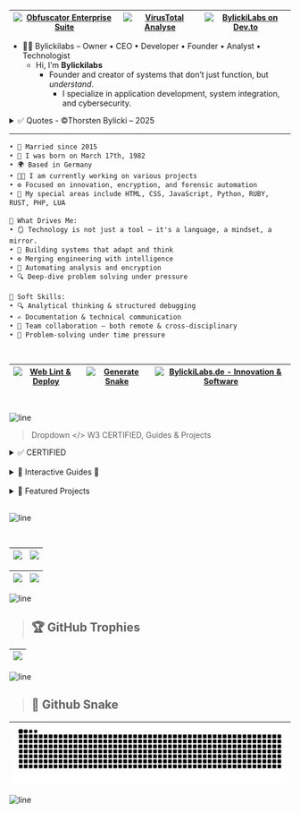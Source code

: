 | [![Obfuscator Enterprise Suite](https://img.shields.io/badge/Obfuscator-Enterprise--Ready-253147?style=flat-square&logo=shield&logoColor=white&labelColor=1c2330)](https://www.obfuscator.me) | [![VirusTotal Analyse](https://img.shields.io/badge/VirusTotal-Analyse-blue?style=flat-square&logo=virustotal&logoColor=white)](https://www.virustotal.com/gui/url/9b57f097b81182d96c7fd9fc8a8a0309f5265df3269e049d805b059a5ec497b7/details) | [![BylickiLabs on Dev.to](https://img.shields.io/badge/BylickiLabs-on_Dev.to-blue?logo=dev.to)](https://dev.to/bylickilabs) |
|---|---|---|

- 👨‍💻 Bylickilabs – Owner • CEO • Developer • Founder • Analyst • Technologist
  - Hi, I’m **Bylickilabs**
    - Founder and creator of systems that don’t just function, but *understand*. 
      - I specialize in application development, system integration, and cybersecurity.

<details>
  <summary> ✅ Quotes - ©Thorsten Bylicki – 2025</summary>

```yarn
“Technology is not an end in itself – it should expand our thinking and simplify our lives.”

“True progress begins where curiosity meets the courage to execute.”

“Innovation arises when we question the familiar and dare the impossible.”

“Science is the art of asking questions before others provide answers.”

“Those who want to succeed in the digital world must be willing to learn anew every day.”

“Every line of code is a small step toward the future.”

“Digitalization connects people – but character connects ideas.”

“The best software solves problems before anyone even notices them.”

“Technology is constantly evolving – our mindset should be, too.”

“Every advancement begins with a vision – and the courage to realize it.”

“Science gives us the power to question; technology gives us the means to shape.”

“Modern development means: listen, understand, implement – and never stand still.”

“Behind every algorithm lies a thought that can change the world.”

“Innovation is when you never stop asking: What if?”

“The future is built on courage, curiosity – and a strong network.”
```

</details>

---


```yarn
• 💍 Married since 2015
• 👶 I was born on March 17th, 1982
• 🌍 Based in Germany
• 👨‍💻 I am currently working on various projects
• ⚙️ Focused on innovation, encryption, and forensic automation
• 🚧 My special areas include HTML, CSS, JavaScript, Python, RUBY, RUST, PHP, LUA

🌟 What Drives Me:
• 🪞 Technology is not just a tool – it's a language, a mindset, a mirror.
• 🧠 Building systems that adapt and think  
• ⚙️ Merging engineering with intelligence  
• 🧩 Automating analysis and encryption  
• 🔍 Deep-dive problem solving under pressure  

🤝 Soft Skills:
• 🔍 Analytical thinking & structured debugging  
• ✍️ Documentation & technical communication  
• 🤝 Team collaboration – both remote & cross-disciplinary  
• 🧩 Problem-solving under time pressure
```

<br>

| [![Web Lint & Deploy](https://github.com/bylickilabs/github-table-maker/actions/workflows/main.yml/badge.svg)](https://github.com/bylickilabs/github-table-maker/actions/workflows/main.yml) | [![Generate Snake](https://github.com/bylickilabs/bylickilabs/actions/workflows/snake.yml/badge.svg)](https://github.com/bylickilabs/bylickilabs/actions/workflows/snake.yml) | [![BylickiLabs.de - Innovation & Software](https://img.shields.io/badge/BylickiLabs-Innovation%20%7C%20Software-0a192f?style=for-the-badge&logo=code&logoColor=00ffd0)](https://bylickilabs.de) |
|---|---|---|

<br>

![line](https://github.com/bylickilabs/bylickilabs/assets/109308073/bfd77a60-d426-4470-b417-fdbab0166188) 

> Dropdown </> W3 CERTIFIED, Guides & Projects

<details>
  <summary> ✅ CERTIFIED</summary>

|![certificate_of_completion_front_end_development](https://github.com/user-attachments/assets/24f368f3-5a61-4c45-9239-59a240510888)|
|---|

|![certificate_of_completion_html](https://github.com/user-attachments/assets/6a9a7915-e928-4a70-8f05-bf8bb1403908)|
|---|

|![certificate_of_completion_css](https://github.com/user-attachments/assets/4593d799-d166-4fb4-82f7-eaaae058cff0)|
|---|

|![certificate_of_completion_javascript](https://github.com/user-attachments/assets/bb1719e9-c44d-45a2-8880-34da35c4d26e)|
|---|

|![certificate_of_completion_c](https://github.com/user-attachments/assets/867f1147-1412-4233-b6ef-10d661188a53)|
|---|

|![certificate_of_completion_c++](https://github.com/user-attachments/assets/cca3a632-e16a-4ba9-a405-76bfe29c9ebb)|
|---|

|![certificate_of_completion_c#](https://github.com/user-attachments/assets/b2d7dce9-42a4-4417-9b32-be5d8d3ca0af)|
|---|

|![certificate_of_completion_git](https://github.com/user-attachments/assets/303c1108-977a-4414-afef-33ae1b60afde)|
|---|

|![certificate_of_completion_react](https://github.com/user-attachments/assets/1de60bea-943d-49df-937a-2af79500660c)|
|---|

|![certificate_of_completion_node js](https://github.com/user-attachments/assets/339aff41-7075-4abd-84ef-a5bcbfd81080)|
|---|

|![certificate_of_completion_numpy](https://github.com/user-attachments/assets/2b19bedb-076f-4f64-8c85-85e2132186da)|
|---|

|![certificate_of_completion_php](https://github.com/user-attachments/assets/aadb0e41-fcd8-4538-a8dc-a2f5f6156d84)|
|---|

|![certificate_of_completion_python](https://github.com/user-attachments/assets/8b97b0f0-4b53-4d7e-9acb-f2fa09c0c44e)|
|---|

|![certificate_of_completion_data_science](https://github.com/user-attachments/assets/3ebe2066-7c10-4227-b13b-f3c5f4bb6cd7)|
|---|

|![certificate_of_completion_statistics (3)](https://github.com/user-attachments/assets/1a41374b-9fe6-405a-816b-739fbab4b95f)|
|---|

|![certificate_of_completion_general_problem_solving_and_logical_reasoning](https://github.com/user-attachments/assets/e01b0973-c97c-4ed8-8d3d-08da61267971)|
|---|

|![certificate_of_completion_cyber_security](https://github.com/user-attachments/assets/e5820cf0-22aa-43eb-9c9a-966dacaba1f4)|
|---|

|![certificate_of_completion_dsa](https://github.com/user-attachments/assets/0a66cc9c-ac5b-4d38-9774-af8cc2e49443)|
|---|

|![certificate_of_completion_typescript](https://github.com/user-attachments/assets/04dfa273-46bb-4463-80c3-51a65b6ace4d)|
|---|

|![certificate_of_completion_accessibility](https://github.com/user-attachments/assets/3934cf57-ee8f-473d-acb4-4cd1d2607738)|
|---|

|![certificate_of_completion_r](https://github.com/user-attachments/assets/e85bb26f-9540-43dd-b518-a0938e9846fa)|
|---|

|![certificate_of_completion_xml](https://github.com/user-attachments/assets/3bac8847-7bf6-49cb-9a06-a4c23242dcef)|
|---|

</details>

<br>

<details>
  <summary>🚀 Interactive Guides 🚀</summary>
   <!--- Eine kuratierte Auswahl an Tools, Frameworks, Security-Modulen und Utilities, entwickelt von **BylickiLabs**.<br>-->
 
### 🆕 Exclusive Guides
- 🌐 [`HTML Guide`](https://bylickilabs.github.io/HTML-Guide-v2.0/) — The next-generation HTML learning experience: 30 advanced modules with live code previews.
  - 🌐 [`CSS Guide`](https://bylickilabs.github.io/CSS-Guide/) — Practical overview of all essential CSS techniques.
    - 🌐 [`JavaScript Guide`](https://bylickilabs.github.io/JavaScript-Guide/) — Advanced, hands-on JavaScript learning with 30+ modules.
  
<br>

- 🌐 [`C Guide`](https://bylickilabs.github.io/C-Guide/) — A modern interactive guide to advanced C programming. Includes 30 real-world modules with code.
  - 🌐 [`C++ Guide`](https://bylickilabs.github.io/Cplusplus--Guide/) — A compact, hands-on reference for modern C++ featuring 30 modules.
    - 🌐 [`C# Guide`](https://bylickilabs.github.io/Csharp/) — A hands-on interactive C# guide with 30 practical modules
  
<br>

- 🌐 [`Rust Guide`](https://bylickilabs.github.io/Rust-Guide) — An innovative learning and experimentation area for Rust with 30 practical modules.
- 🌐 [`Ruby Guide`](https://bylickilabs.github.io/Ruby-guide/) — An advanced, interactive guide for Ruby developers. Featuring 30 real-world modules.
- 🌐 [`PHP Guide`](https://bylickilabs.github.io/PHP-Guide/) — Comprehensive guide to PHP programming and best practices.
- 🌐 [`LUA Guide`](https://bylickilabs.github.io/LUA-Guide/) — Interactive Lua Guide: Learn and experiment with advanced Lua concepts—hands-on and easy.
- 🌐 [`PYTHON Guide`](https://bylickilabs.github.io/Python-Guide/) — Interactive introduction to Python fundamentals and applied examples.
- 🌐 [`BATCH Guide`](https://bylickilabs.github.io/Batch-Guide/) — Quick start to Windows batch scripting with hands-on tips.
- 🌐 [`Git Guide`](https://bylickilabs.github.io/Git-Guide/) — Unlock the power of Git: 100 deep-dive modules, visual learning, and workflows in one unified platform.
- 🌐 [`TS Guide`](https://bylickilabs.github.io/TS-Guide/) — Interactive and practical TypeScript learning suite featuring 30 Modules.
- 🌐 [`Shell Guide`](https://bylickilabs.github.io/Shell-guide/) — A fully functional, browser-based shell guide with interactive modules.
<br>

- 🌐 [`Markdown Guide`](https://bylickilabs.github.io/MD-Guide/) — Everything you need for Markdown syntax and effective documentation.
  - 📊 [`Markdown Table Maker`](https://bylickilabs.github.io/github-table-maker/) — Simple online creation and editing of Markdown tables.
</details>

<br>

<details>
  <summary>🚀 Featured Projects</summary>
<br>  
   - Eine kuratierte Auswahl an Tools, Frameworks, Security-Modulen und Utilities, entwickelt von **BylickiLabs**.<br>
 
### 🆕 Projects, Guides & GH-Pages (EXCLUSIVE)
- 🌐 [`TemplateGenerator`](https://bylickilabs.github.io/TemplateGenerator) — Modern, browser-based HTML/CSS Template Editor and Generator.
- 🌐 [`SEO Meta Tag Generator`](https://bylickilabs.github.io/SEO-Meta-Tag-Generator/) — SEO Meta Tag Generator.
- 🔥 [`HashingTool`](https://bylickilabs.github.io/HashingTool) — Compact Tool for Hashing
- ⚙️ [`SysAnalyzer`](https://github.com/bylickilabs/SysAnalyzer) — Compact Tool for System Informations
- 🧩 [`HashChecker`](https://github.com/bylickilabs/HashChecker) — Compact Tool for file integrity verification.
- 🕵️ [`PDFAnalyzer`](https://github.com/bylickilabs/pdfAnalyzer) — PDF Analyzer is an efficient Python tool for automatically analyzing PDF documents.
- 🚀 [`StatMaster`](https://github.com/bylickilabs/StatMaster) — Interactive data science & statistics app: Import, analyze, and visualize data directly in the browser
- 🕵️ [`SteganoGraphy`](https://bylickilabs.github.io/SteganoGraphy/) — Hide and reveal secret messages in images, 100% client-side with detection score.
- 🔐 [`CodeCryptor`](https://bylickilabs.github.io/CodeCryptor/) — Web-based solution for code encryption and obfuscation.
- ✂️ [`CroplyTech`](https://bylickilabs.github.io/CroplyTech/) — Innovative browser tool for cropping and optimizing images.
- 🛡️ [`Cybersecurity`](https://bylickilabs.github.io/CyberSecLab) — Interactive suite for hands-on IT security training and awareness.
- 🧠 [`Awareness Trainer`](https://bylickilabs.github.io/Security-Awareness-Trainer) — Quiz-based platform to boost cybersecurity awareness.
- 🗝️ [`Password Manager`](https://bylickilabs.github.io/Interaktiver-Passwort-Manager/) — Local password manager with encryption and real-time strength check.
- 🕵️ [`FileAnalyzer`](https://bylickilabs.github.io/FileAnalyzer) — Tool for analyzing file metadata, hashes, and tampering traces.
- ⚡ [`Zero Day`](https://bylickilabs.github.io/Zero-Day/) — Real-time visualization of zero-day vulnerabilities and exploit cycles.
- 🌩️ [`Intelligence-Dashboard`](https://bylickilabs.github.io/Intelligence-Dashboard/) — Realtime cyber threat overview with live API integration and trend analysis.

---

### 🧩 Templates & Starters

- 🌐 [`NeonStarter`](https://github.com/bylickilabs/neonstarter) — Animated UI starter with theme switch and neon visuals  
- 🧠 [`FocusPulse`](https://github.com/bylickilabs/focuspulse) — Productivity dashboard with timer logic and session tracking  
- 💼 [`FocusPulse-Pro`](https://github.com/bylickilabs/focuspulse-pro) — Advanced version with analytics, sound modules, and reporting  
- 🔤 [`MD-Crypter`](https://github.com/bylickilabs/md-crypter) — Markdown encryption and decryption with browser support  
- 📋 [`Organizer`](https://github.com/bylickilabs/organizer) — Smart note & file organizer with encryption support  

---

### 🔐 Security & Encryption

- 🧬 [`QuantumKeys-PGP`](https://github.com/bylickilabs/quantumkeys-pgp) — Next-gen encryption interface using quantum-safe principles  
- 🔐 [`SecurePass`](https://github.com/bylickilabs/securepass) — Secure password manager with local encryption and no backend  
- 🧿 [`Password-Manager`](https://github.com/bylickilabs/password-manager) — Offline password storage & generation with clipboard safety  
- 🔁 [`PasswordGenerator`](https://github.com/bylickilabs/passwordgenerator) — Customizable password generator with export functions  
- 🔐 [`NeonCryptProSuite`](https://github.com/bylickilabs/neoncryptprosuite) — Full encryption toolkit with file, string, and key features  

---

### 🕵️‍♂️ Forensics & Monitoring

- 🔎 [`Sleuth`](https://github.com/bylickilabs/sleuth) — Visual metadata explorer with timeline and geo tagging  
- 🧮 [`SysScope`](https://github.com/bylickilabs/sysscope) — Full system diagnostics toolkit for analysis and reporting  
- 🖧 [`SpeedScanX`](https://github.com/bylickilabs/speedscanx) — Real-time network scanner with Speedport/Router interface  
- 🔍 [`Link-Checker`](https://github.com/bylickilabs/link-checker) — Dead-link finder with colored output, CSV export, and domain filter  
- 🛡️ [`NetProtect`](https://github.com/bylickilabs/netprotect) — Network shield interface with port and firewall monitoring  

---

### 🧠 Tools & Workflow

- ⚙️ [`Context-menu-Lock`](https://github.com/bylickilabs/context-menu-lock) — Client-side DevTools blocker and context protection  
- 🧰 [`HashForge`](https://github.com/bylickilabs/hashforge) — Hash calculator supporting MD5, SHA, bcrypt with cost selector
- 🔄 [`System-Diagnose-Tool`](https://github.com/bylickilabs/system-diagnose-tool) — Node-based diagnostics for networking and services  
- 🧠 [`TaskFlow-One`](https://github.com/bylickilabs/taskflow-one) — AI-supported task and process planner with timeline  
- 🔡 [`CodePulse`](https://github.com/bylickilabs/codepulse) — Online code editor with syntax highlighting and neon preview  

---

### 🧪 Simulation & Gamified Systems

- 👤 [`ZeroTrace`](https://github.com/bylickilabs/zerotrace) — Hacker simulation game with terminal-like challenges and upload tools  
- ⏳ [`ChronoCraft`](https://github.com/bylickilabs/chronocraft) — Visual timeline builder for project planning and story mapping  

</details>

<br>

![line](https://github.com/bylickilabs/bylickilabs/assets/109308073/bfd77a60-d426-4470-b417-fdbab0166188) 

<br>

|![](https://github-readme-stats.vercel.app/api?username=bylickilabs&theme=great-gatsby&hide_border=false&include_all_commits=true&count_private=true) | ![](https://nirzak-streak-stats.vercel.app/?user=bylickilabs&theme=great-gatsby&hide_border=false) |
|---|---|

| ![](https://github-profile-summary-cards.vercel.app/api/cards/profile-details?username=bylickilabs&theme=radical) | ![](https://github-readme-stats.vercel.app/api/top-langs/?username=bylickilabs&layout=compact&theme=radical&langs_count=20)
|---|---|

![line](https://github.com/bylickilabs/bylickilabs/assets/109308073/bfd77a60-d426-4470-b417-fdbab0166188) 

> ## 🏆 GitHub Trophies
|![](https://github-profile-trophy.vercel.app/?username=bylickilabs&theme=monokai&margin-h=10&margin-w=10&no-frame=true&no-bg=true&column=-1)|
|---| 

![line](https://github.com/bylickilabs/bylickilabs/assets/109308073/bfd77a60-d426-4470-b417-fdbab0166188) 

> ## 🐍 Github Snake
|![](https://github.com/bylickilabs/bylickilabs/blob/refs/heads/output/github-snake-dark.svg)|
|---|

![line](https://github.com/bylickilabs/bylickilabs/assets/109308073/bfd77a60-d426-4470-b417-fdbab0166188) 
<!--
**bylickilabs/bylickilabs** is a ✨ _special_ ✨ repository because its `README.md` (this file) appears on your GitHub profile.
-->
